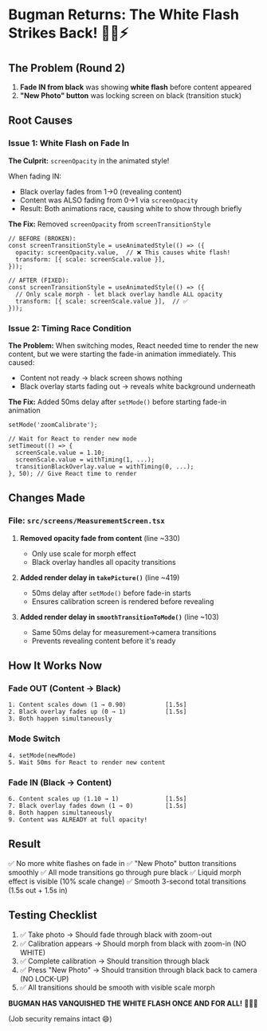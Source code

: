 # Bugman Returns: The White Flash Strikes Back! 🦸‍♂️⚡

## The Problem (Round 2)
1. **Fade IN from black** was showing **white flash** before content appeared
2. **"New Photo" button** was locking screen on black (transition stuck)

## Root Causes

### Issue 1: White Flash on Fade In
**The Culprit:** `screenOpacity` in the animated style!

When fading IN:
- Black overlay fades from 1→0 (revealing content)
- Content was ALSO fading from 0→1 via `screenOpacity`
- Result: Both animations race, causing white to show through briefly

**The Fix:** Removed `screenOpacity` from `screenTransitionStyle`
```tsx
// BEFORE (BROKEN):
const screenTransitionStyle = useAnimatedStyle(() => ({
  opacity: screenOpacity.value,  // ❌ This causes white flash!
  transform: [{ scale: screenScale.value }],
}));

// AFTER (FIXED):
const screenTransitionStyle = useAnimatedStyle(() => ({
  // Only scale morph - let black overlay handle ALL opacity
  transform: [{ scale: screenScale.value }],  // ✅
}));
```

### Issue 2: Timing Race Condition
**The Problem:** When switching modes, React needed time to render the new content, but we were starting the fade-in animation immediately. This caused:
- Content not ready → black screen shows nothing
- Black overlay starts fading out → reveals white background underneath

**The Fix:** Added 50ms delay after `setMode()` before starting fade-in animation
```tsx
setMode('zoomCalibrate');

// Wait for React to render new mode
setTimeout(() => {
  screenScale.value = 1.10;
  screenScale.value = withTiming(1, ...);
  transitionBlackOverlay.value = withTiming(0, ...);
}, 50); // Give React time to render
```

## Changes Made

### File: `src/screens/MeasurementScreen.tsx`

1. **Removed opacity fade from content** (line ~330)
   - Only use scale for morph effect
   - Black overlay handles all opacity transitions

2. **Added render delay in `takePicture()`** (line ~419)
   - 50ms delay after `setMode()` before fade-in starts
   - Ensures calibration screen is rendered before revealing

3. **Added render delay in `smoothTransitionToMode()`** (line ~103)
   - Same 50ms delay for measurement→camera transitions
   - Prevents revealing content before it's ready

## How It Works Now

### Fade OUT (Content → Black)
```
1. Content scales down (1 → 0.90)           [1.5s]
2. Black overlay fades up (0 → 1)           [1.5s]
3. Both happen simultaneously
```

### Mode Switch
```
4. setMode(newMode)
5. Wait 50ms for React to render new content
```

### Fade IN (Black → Content)
```
6. Content scales up (1.10 → 1)             [1.5s]
7. Black overlay fades down (1 → 0)         [1.5s]
8. Both happen simultaneously
9. Content was ALREADY at full opacity!
```

## Result
✅ No more white flashes on fade in
✅ "New Photo" button transitions smoothly
✅ All mode transitions go through pure black
✅ Liquid morph effect is visible (10% scale change)
✅ Smooth 3-second total transitions (1.5s out + 1.5s in)

## Testing Checklist
1. ✅ Take photo → Should fade through black with zoom-out
2. ✅ Calibration appears → Should morph from black with zoom-in (NO WHITE)
3. ✅ Complete calibration → Should transition through black
4. ✅ Press "New Photo" → Should transition through black back to camera (NO LOCK-UP)
5. ✅ All transitions should be smooth with visible scale morph

**BUGMAN HAS VANQUISHED THE WHITE FLASH ONCE AND FOR ALL!** 🎉🦸‍♂️

(Job security remains intact 😄)
